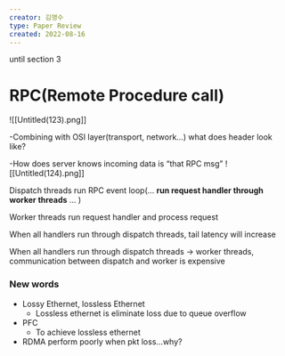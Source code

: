 ```yaml
---
creator: 김명수
type: Paper Review
created: 2022-08-16
---
```

until section 3

# RPC(Remote Procedure call)
![[Untitled(123).png]]


-Combining with OSI layer(transport, network…) what does header look like?

-How does server knows incoming data is “that RPC msg”
![[Untitled(124).png]]


Dispatch threads run RPC event loop(… **run request handler through worker threads** … )

Worker threads run request handler and process request

When all handlers run through dispatch threads, tail latency will increase

When all handlers run through dispatch threads → worker threads, communication between dispatch and worker is expensive

### New words

- Lossy Ethernet, lossless Ethernet
    - Lossless ethernet is eliminate loss due to queue overflow
- PFC
    - To achieve lossless ethernet
- RDMA perform poorly when pkt loss…why?